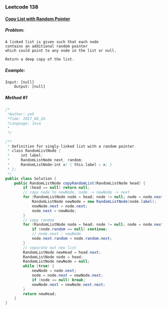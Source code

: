 

### Leetcode 138
#### [Copy List with Random Pointer](https://leetcode.com/problems/copy-list-with-random-pointer)

  

##### ***Problem:***

    A linked list is given such that each node     
    contains an additional random pointer 
    which could point to any node in the list or null.

    Return a deep copy of the list.

    
##### ***Example:***

    Input: [null]
        Output: [null]

##### *Method #1*
``` java
/*
 *Author: yeh
 *Time: 2017_08_26
 *Language: Java
 *
 */

/**
 * Definition for singly-linked list with a random pointer.
 * class RandomListNode {
 *     int label;
 *     RandomListNode next, random;
 *     RandomListNode(int x) { this.label = x; }
 * };
 */
public class Solution {
    public RandomListNode copyRandomList(RandomListNode head) {
        if (head == null) return null;
        // copy node to newNode, node -> newNode -> next
        for (RandomListNode node = head; node != null; node = node.next.next) {
            RandomListNode newNode = new RandomListNode(node.label);
            newNode.next = node.next;
            node.next = newNode;
        }
        // copy random
        for (RandomListNode node = head; node != null; node = node.next.next) {
            if (node.random == null) continue;
            // node.next : newNode
            node.next.random = node.random.next;
        }
        // separate out new list
        RandomListNode newHead = head.next;
        RandomListNode node = head;
        RandomListNode newNode = null;
        while (true) {
            newNode = node.next;
            node = node.next = newNode.next;
            if (node == null) break;
            newNode.next = newNode.next.next;
        }
        return newHead;
    }
}


```



